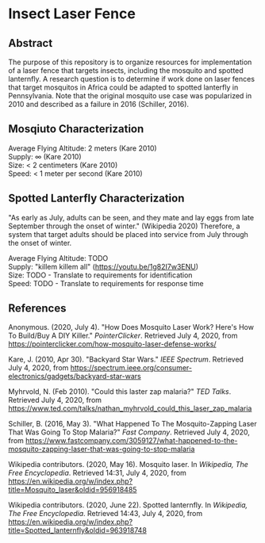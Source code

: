 # Insect Laser Fence

## Abstract

The purpose of this repository is to organize resources for implementation of a laser fence that targets insects, including the mosquito and spotted lanternfly. A research question is to determine if work done on laser fences that target mosquitos in Africa could be adapted to spotted lanterfly in Pennsylvania. Note that the original mosquito use case was popularized in 2010 and described as a failure in 2016 (Schiller, 2016).

## Mosqiuto Characterization

Average Flying Altitude: 2 meters (Kare 2010)  
Supply: ∞ (Kare 2010)  
Size: < 2 centimeters (Kare 2010)  
Speed: < 1 meter per second (Kare 2010)  

## Spotted Lanterfly Characterization

"As early as July, adults can be seen, and they mate and lay eggs from late September through the onset of winter." (Wikipedia 2020) Therefore, a system that target adults should be placed into service from July through the onset of winter.

Average Flying Altitude: TODO  
Supply: "killem killem all" (https://youtu.be/1g82I7w3ENU)  
Size: TODO - Translate to requirements for identification  
Speed: TODO - Translate to requirements for response time  

## References

Anonymous. (2020, July 4). "How Does Mosquito Laser Work? Here's How To Build/Buy A DIY Killer." *PointerClicker*. Retrieved July 4, 2020, from https://pointerclicker.com/how-mosquito-laser-defense-works/

Kare, J. (2010, Apr 30). "Backyard Star Wars." *IEEE Spectrum*. Retrieved July 4, 2020, from https://spectrum.ieee.org/consumer-electronics/gadgets/backyard-star-wars

Myhrvold, N. (Feb 2010). "Could this laster zap malaria?" *TED Talks*. Retrieved July 4, 2020, from https://www.ted.com/talks/nathan_myhrvold_could_this_laser_zap_malaria

Schiller, B. (2016, May 3). "What Happened To The Mosquito-Zapping Laser That Was Going To Stop Malaria?" *Fast Company*. Retrieved July 4, 2020, from https://www.fastcompany.com/3059127/what-happened-to-the-mosquito-zapping-laser-that-was-going-to-stop-malaria

Wikipedia contributors. (2020, May 16). Mosquito laser. In *Wikipedia, The Free Encyclopedia*. Retrieved 14:31, July 4, 2020, from https://en.wikipedia.org/w/index.php?title=Mosquito_laser&oldid=956918485

Wikipedia contributors. (2020, June 22). Spotted lanternfly. In *Wikipedia, The Free Encyclopedia*. Retrieved 14:43, July 4, 2020, from https://en.wikipedia.org/w/index.php?title=Spotted_lanternfly&oldid=963918748
